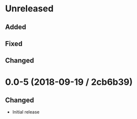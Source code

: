 # Unreleased

## Added

## Fixed

## Changed

# 0.0-5 (2018-09-19 / 2cb6b39)

## Changed

- Initial release
